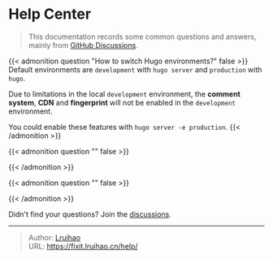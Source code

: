 # Help Center


> This documentation records some common questions and answers, mainly from [GitHub Discussions](https://github.com/hugo-fixit/FixIt/discussions).

{{< admonition question "How to switch Hugo environments?" false >}}
Default environments are `development` with `hugo server` and `production` with `hugo`.

Due to limitations in the local `development` environment,
the **comment system**, **CDN** and **fingerprint** will not be enabled in the `development` environment.

You could enable these features with `hugo server -e production`.
{{< /admonition >}}

{{< admonition question "" false >}}

{{< /admonition >}}

{{< admonition question "" false >}}

{{< /admonition >}}

Didn't find your questions? Join the [discussions](https://github.com/hugo-fixit/FixIt/discussions/new?category=q-a).


---

> Author: [Lruihao](https://lruihao.cn)  
> URL: https://fixit.lruihao.cn/help/  


